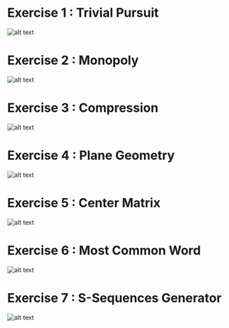 # Exercise 1 : Trivial Pursuit

![alt text][ex1]

# Exercise 2 : Monopoly

![alt text][ex2]

# Exercise 3 : Compression

![alt text][ex3]

# Exercise 4 : Plane Geometry

![alt text][ex4]

# Exercise 5 : Center Matrix

![alt text][ex5]

# Exercise 6 : Most Common Word

![alt text][ex6]

# Exercise 7 : S-Sequences Generator

![alt text][ex7]

[ex1]: https://github.com/glegoux/mdf/blob/master/2014/ex1-trivial-pursuit/direction.png "ex1"
[ex2]: https://github.com/glegoux/mdf/blob/master/2014/ex2-monopoly/direction.png "ex2"
[ex3]: https://github.com/glegoux/mdf/blob/master/2014/ex3-compression/direction.png "ex3"
[ex4]: https://github.com/glegoux/mdf/blob/master/2014/ex4-plane-geometry/direction.png "ex4"
[ex5]: https://github.com/glegoux/mdf/blob/master/2014/ex5-center-matrix/direction.png "ex5"
[ex6]: https://github.com/glegoux/mdf/blob/master/2014/ex6-most-common-word/direction.png "ex6"
[ex7]: https://github.com/glegoux/mdf/blob/master/2014/ex7-s-sequences-generator/direction.png "ex7"
	
